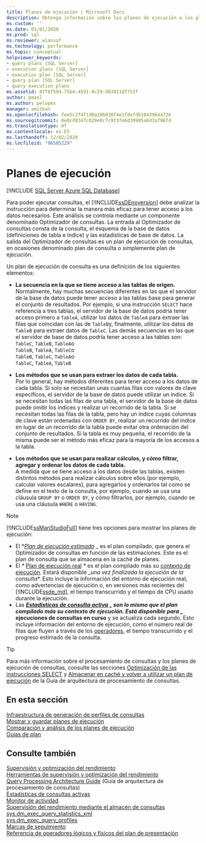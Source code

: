 ```yaml
---
title: Planes de ejecución | Microsoft Docs
description: Obtenga información sobre los planes de ejecución o los planes de consulta, los cuales crea el optimizador de consultas para que el Motor de base de datos de SQL Server ejecute consultas.
ms.custom: ''
ms.date: 03/01/2020
ms.prod: sql
ms.reviewer: wiassaf
ms.technology: performance
ms.topic: conceptual
helpviewer_keywords:
- query plans [SQL Server]
- execution plans [SQL Server]
- execution plan [SQL Server]
- query plan [SQL Server]
- query execution plans
ms.assetid: 07f8f594-75b4-4591-8c29-d63811d7753f
author: pmasl
ms.author: pelopes
manager: amitban
ms.openlocfilehash: fee5c2f4f1d8a286830f4e1fdefdb1043964a726
ms.sourcegitcommit: 0e0cd9347c029e0c7c9f3fe6d39985a6d3af967d
ms.translationtype: HT
ms.contentlocale: es-ES
ms.lasthandoff: 12/02/2020
ms.locfileid: "96505229"
---
```

# <a name="execution-plans"></a>Planes de ejecución
[!INCLUDE [SQL Server Azure SQL Database](../../includes/applies-to-version/sql-asdb.md)]

Para poder ejecutar consultas, el [!INCLUDE[ssDEnoversion](../../includes/ssdenoversion-md.md)] debe analizar la instrucción para determinar la manera más eficaz para tener acceso a los datos necesarios. Este análisis se controla mediante un componente denominado Optimizador de consultas. La entrada al Optimizador de consultas consta de la consulta, el esquema de la base de datos (definiciones de tabla e índice) y las estadísticas de base de datos. La salida del Optimizador de consultas es un plan de ejecución de consultas, en ocasiones denominado plan de consulta o simplemente plan de ejecución.   

Un plan de ejecución de consulta es una definición de los siguientes elementos: 

- **La secuencia en la que se tiene acceso a las tablas de origen.**  
  Normalmente, hay muchas secuencias diferentes en las que el servidor de la base de datos puede tener acceso a las tablas base para generar el conjunto de resultados. Por ejemplo, si una instrucción `SELECT` hace referencia a tres tablas, el servidor de la base de datos podría tener acceso primero a `TableA`, utilizar los datos de `TableA` para extraer las filas que coincidan con las de `TableB`y, finalmente, utilizar los datos de `TableB` para extraer datos de `TableC`. Las demás secuencias en las que el servidor de base de datos podría tener acceso a las tablas son:  
  `TableC`, `TableB`, `TableA`o  
  `TableB`, `TableA`, `TableC`o  
  `TableB`, `TableC`, `TableA`o  
  `TableC`, `TableA`, `TableB`  

- **Los métodos que se usan para extraer los datos de cada tabla.**  
  Por lo general, hay métodos diferentes para tener acceso a los datos de cada tabla. Si solo se necesitan unas cuantas filas con valores de clave específicos, el servidor de la base de datos puede utilizar un índice. Si se necesitan todas las filas de una tabla, el servidor de la base de datos puede omitir los índices y realizar un recorrido de la tabla. Si se necesitan todas las filas de la tabla, pero hay un índice cuyas columnas de clave están ordenadas con `ORDER BY`, realizar un recorrido del índice en lugar de un recorrido de la tabla puede evitar otra ordenación del conjunto de resultados. Si la tabla es muy pequeña, el recorrido de la misma puede ser el método más eficaz para la mayoría de los accesos a la tabla.
  
- **Los métodos que se usan para realizar cálculos, y cómo filtrar, agregar y ordenar los datos de cada tabla.**  
  A medida que se tiene acceso a los datos desde las tablas, existen distintos métodos para realizar cálculos sobre ellos (por ejemplo, calcular valores escalares), para agregarlos y ordenarlos tal como se define en el texto de la consulta, por ejemplo, cuando se usa una cláusula `GROUP BY` o `ORDER BY`, y cómo filtrarlos, por ejemplo, cuando se usa una cláusula `WHERE` o `HAVING`.

> [!NOTE]
> [!INCLUDE[ssManStudioFull](../../includes/ssmanstudiofull-md.md)] tiene tres opciones para mostrar los planes de ejecución:        
> -  El **_[Plan de ejecución estimado](../../relational-databases/performance/display-the-estimated-execution-plan.md)_* _ es el plan compilado, que genera el Optimizador de consultas en función de las estimaciones. Este es el plan de consulta que se almacena en la caché de planes.        
> -  El _*_ [Plan de ejecución real](../../relational-databases/performance/display-an-actual-execution-plan.md) _*_ es el plan compilado más su [contexto de ejecución](../../relational-databases/query-processing-architecture-guide.md#execution-plan-caching-and-reuse). Estará disponible _*una vez finalizada la ejecución de la consulta**. Esto incluye la información del entorno de ejecución real, como advertencias de ejecución o, en versiones más recientes del [!INCLUDE[ssde_md](../../includes/ssde_md.md)], el tiempo transcurrido y el tiempo de CPU usado durante la ejecución.         
> -  Las **_[Estadísticas de consulta activa](../../relational-databases/performance/live-query-statistics.md)_ *_ son lo mismo que el plan compilado más su contexto de ejecución. Está disponible para _* ejecuciones de consultas en curso** y se actualiza cada segundo. Esto incluye información del entorno de ejecución, como el número real de filas que fluyen a través de los [operadores](../../relational-databases/showplan-logical-and-physical-operators-reference.md), el tiempo transcurrido y el progreso estimado de la consulta.

> [!TIP]
> Para más información sobre el procesamiento de consultas y los planes de ejecución de consultas, consulte las secciones [Optimización de las instrucciones SELECT](../../relational-databases/query-processing-architecture-guide.md#optimizing-select-statements) y [Almacenar en caché y volver a utilizar un plan de ejecución](../../relational-databases/query-processing-architecture-guide.md#execution-plan-caching-and-reuse) de la Guía de arquitectura de procesamiento de consultas.

## <a name="in-this-section"></a>En esta sección  
[Infraestructura de generación de perfiles de consultas](../../relational-databases/performance/query-profiling-infrastructure.md)     
[Mostrar y guardar planes de ejecución](../../relational-databases/performance/display-and-save-execution-plans.md)     
[Comparación y análisis de los planes de ejecución](../../relational-databases/performance/compare-and-analyze-execution-plans.md)     
[Guías de plan](../../relational-databases/performance/plan-guides.md)     

## <a name="see-also"></a>Consulte también  
[Supervisión y optimización del rendimiento](../../relational-databases/performance/monitor-and-tune-for-performance.md)     
[Herramientas de supervisión y optimización del rendimiento](../../relational-databases/performance/performance-monitoring-and-tuning-tools.md)     
[Query Processing Architecture Guide](../../relational-databases/query-processing-architecture-guide.md)   (Guía de arquitectura de procesamiento de consultas)  
[Estadísticas de consultas activas](../../relational-databases/performance/live-query-statistics.md)     
[Monitor de actividad](../../relational-databases/performance-monitor/activity-monitor.md)     
[Supervisión del rendimiento mediante el almacén de consultas](../../relational-databases/performance/monitoring-performance-by-using-the-query-store.md)     
[sys.dm_exec_query_statistics_xml](../../relational-databases/system-dynamic-management-views/sys-dm-exec-query-statistics-xml-transact-sql.md)     
[sys.dm_exec_query_profiles](../../relational-databases/system-dynamic-management-views/sys-dm-exec-query-profiles-transact-sql.md)     
[Marcas de seguimiento](../../t-sql/database-console-commands/dbcc-traceon-trace-flags-transact-sql.md)    
[Referencia de operadores lógicos y físicos del plan de presentación](../../relational-databases/showplan-logical-and-physical-operators-reference.md)

